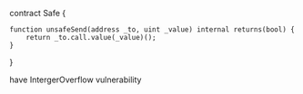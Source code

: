 
contract Safe {

    function unsafeSend(address _to, uint _value) internal returns(bool) {
        return _to.call.value(_value)();
    }
}


have IntergerOverflow vulnerability